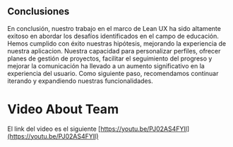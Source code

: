 <h2>Conclusiones</h1>

En conclusión, nuestro trabajo en el marco de Lean UX ha sido altamente exitoso en abordar los desafíos identificados en el campo de educación. Hemos cumplido con éxito nuestras hipótesis, mejorando la experiencia de nuestra aplicacion. Nuestra capacidad para personalizar perfiles, ofrecer planes de gestión de proyectos, facilitar el seguimiento del progreso y mejorar la comunicación ha llevado a un aumento significativo en la experiencia del usuario. Como siguiente paso, recomendamos continuar iterando y expandiendo nuestras funcionalidades.

# Video About Team
El link del video es el siguiente [https://youtu.be/PJ02AS4FYlI](https://youtu.be/PJ02AS4FYlI)
